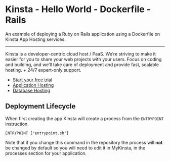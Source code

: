 # Kinsta - Hello World - Dockerfile - Rails
An example of deploying a Ruby on Rails application using a Dockerfile on Kinsta App Hosting services.

---
Kinsta is a developer-centric cloud host / PaaS. We’re striving to make it easier for you to share your web projects with your users. Focus on coding and building, and we’ll take care of deployment and provide fast, scalable hosting. + 24/7 expert-only support.

- [Start your free trial](https://kinsta.com/signup/?product_type=app-db)
- [Application Hosting](https://kinsta.com/application-hosting)
- [Database Hosting](https://kinsta.com/database-hosting)

## Deployment Lifecycle
When first creating the app Kinsta will create a process from the `ENTRYPOINT` instruction. 
```
ENTRYPOINT ["entrypoint.sh"]
```

Note that if you change this command in the repository the process will **not** be changed by default so you will need to edit it in MyKinsta, in the processes section for your 
application.


